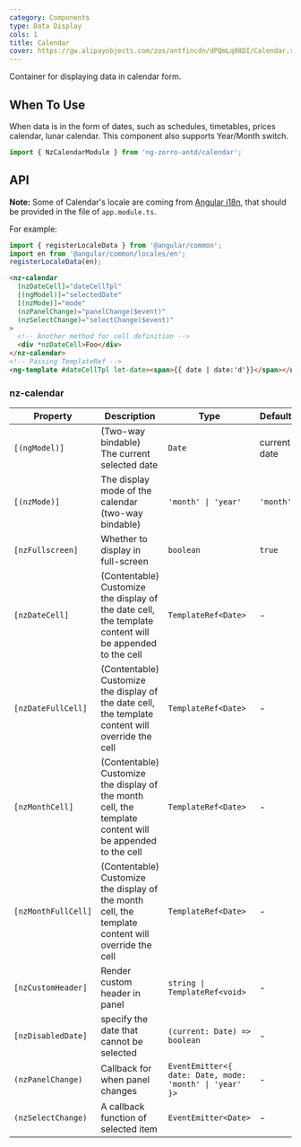 ```yaml
---
category: Components
type: Data Display
cols: 1
title: Calendar
cover: https://gw.alipayobjects.com/zos/antfincdn/dPQmLq08DI/Calendar.svg
---
```


Container for displaying data in calendar form.

## When To Use

When data is in the form of dates, such as schedules, timetables, prices calendar, lunar calendar. This component also supports Year/Month switch.

```ts
import { NzCalendarModule } from 'ng-zorro-antd/calendar';
```

## API

**Note:** Some of Calendar's locale are coming from [Angular i18n](https://angular.dev/guide/i18n), that should be provided in the file of `app.module.ts`.

For example:

```typescript
import { registerLocaleData } from '@angular/common';
import en from '@angular/common/locales/en';
registerLocaleData(en);
```

```html
<nz-calendar
  [nzDateCell]="dateCellTpl"
  [(ngModel)]="selectedDate"
  [(nzMode)]="mode"
  (nzPanelChange)="panelChange($event)"
  (nzSelectChange)="selectChange($event)"
>
  <!-- Another method for cell definition -->
  <div *nzDateCell>Foo</div>
</nz-calendar>
<!-- Passing TemplateRef -->
<ng-template #dateCellTpl let-date><span>{{ date | date:'d'}}</span></ng-template>
```

### nz-calendar

| Property            | Description                                                                                              | Type                                                    | Default      |
| ------------------- | -------------------------------------------------------------------------------------------------------- | ------------------------------------------------------- | ------------ |
| `[(ngModel)]`       | (Two-way bindable) The current selected date                                                             | `Date`                                                  | current date |
| `[(nzMode)]`        | The display mode of the calendar (two-way bindable)                                                      | `'month' \| 'year'`                                     | `'month'`    |
| `[nzFullscreen]`    | Whether to display in full-screen                                                                        | `boolean`                                               | `true`       |
| `[nzDateCell]`      | (Contentable) Customize the display of the date cell, the template content will be appended to the cell  | `TemplateRef<Date>`                                     | -            |
| `[nzDateFullCell]`  | (Contentable) Customize the display of the date cell, the template content will override the cell        | `TemplateRef<Date>`                                     | -            |
| `[nzMonthCell]`     | (Contentable) Customize the display of the month cell, the template content will be appended to the cell | `TemplateRef<Date>`                                     | -            |
| `[nzMonthFullCell]` | (Contentable) Customize the display of the month cell, the template content will override the cell       | `TemplateRef<Date>`                                     | -            |
| `[nzCustomHeader]`  | Render custom header in panel                                                                            | `string \| TemplateRef<void>`                           | -            |
| `[nzDisabledDate]`  | specify the date that cannot be selected                                                                 | `(current: Date) => boolean`                            | -            |
| `(nzPanelChange)`   | Callback for when panel changes                                                                          | `EventEmitter<{ date: Date, mode: 'month' \| 'year' }>` | -            |
| `(nzSelectChange)`  | A callback function of selected item                                                                     | `EventEmitter<Date>`                                    | -            |
